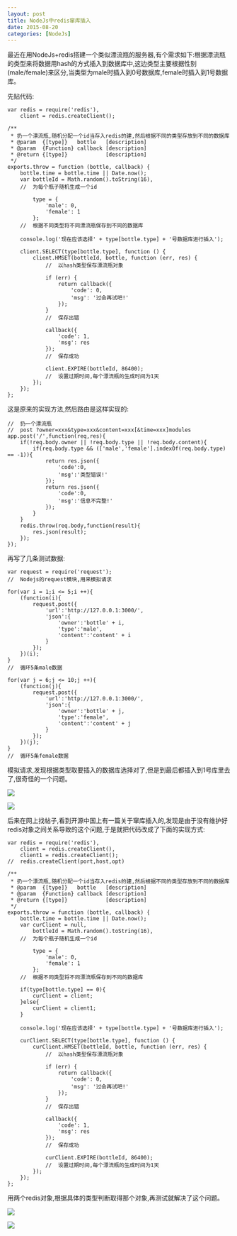 ```yaml
---
layout: post
title: NodeJs中redis窜库插入
date: 2015-08-20
categories: [NodeJs]
---
```


最近在用NodeJs+redis搭建一个类似漂流瓶的服务器,有个需求如下:根据漂流瓶的类型来将数据用hash的方式插入到数据库中,这边类型主要根据性别(male/female)来区分,当类型为male时插入到0号数据库,female时插入到1号数据库。

先贴代码:

    var redis = require('redis'),
        client = redis.createClient();
    
    /**
     * 扔一个漂流瓶,随机分配一个id当存入redis的建,然后根据不同的类型存放到不同的数据库
     * @param  {[type]}   bottle   [description]
     * @param  {Function} callback [description]
     * @return {[type]}            [description]
     */
    exports.throw = function (bottle, callback) {
        bottle.time = bottle.time || Date.now();
        var bottleId = Math.random().toString(16),
        //	为每个瓶子随机生成一个id
    
            type = {
                'male': 0,
                'female': 1
            };
        //	根据不同类型将不同漂流瓶保存到不同的数据库
        
        console.log('现在应该选择' + type[bottle.type] + '号数据库进行插入');
        
        client.SELECT(type[bottle.type], function () {
            client.HMSET(bottleId, bottle, function (err, res) {
                //	以hash类型保存漂流瓶对象
    
                if (err) {
                    return callback({
                        'code': 0,
                        'msg': '过会再试吧!'
                    });
                }
                //	保存出错
    
                callback({
                    'code': 1,
                    'msg': res
                });
                //	保存成功
    
                client.EXPIRE(bottleId, 86400);
                //	设置过期时间,每个漂流瓶的生成时间为1天
            });
        });
    };

这是原来的实现方法,然后路由是这样实现的:

    //	扔一个漂流瓶
    //	post ?owner=xxx&type=xxx&content=xxx[&time=xxx]modules
    app.post('/',function(req,res){
    	if(!req.body.owner || !req.body.type || !req.body.content){
    		if(req.body.type && (['male','female'].indexOf(req.body.type) == -1)){
    			return res.json({
    				'code':0,
    				'msg':'类型错误!'
    			});
    			return res.json({
    				'code':0,
    				'msg':'信息不完整!'
    			});
    		}
    	}
    	redis.throw(req.body,function(result){
    		res.json(result);
    	});
    });
    
再写了几条测试数据:

    var request = require('request');
    //  Nodejs的request模块,用来模拟请求
    
    for(var i = 1;i <= 5;i ++){
    	(function(i){
    		request.post({
    			'url':'http://127.0.0.1:3000/',
    			'json':{
    				'owner':'bottle' + i,
    				'type':'male',
    				'content':'content' + i
    			}
    		});
    	})(i);
    }
    //	循环5条male数据
    
    for(var j = 6;j <= 10;j ++){
    	(function(j){
    		request.post({
    			'url':'http://127.0.0.1:3000/',
    			'json':{
    				'owner':'bottle' + j,
    				'type':'female',
    				'content':'content' + j
    			}
    		});
    	})(j);
    }
    //	循环5条female数据
    
模拟请求,发现根据类型取要插入的数据库选择对了,但是到最后都插入到1号库里去了,很奇怪的一个问题。

![](/imgs/Node-redis-1.png)

![](/imgs/Node-redis-2.png)

后来在网上找帖子,看到开源中国上有一篇关于窜库插入的,发现是由于没有维护好redis对象之间关系导致的这个问题,于是就把代码改成了下面的实现方式:

    var redis = require('redis'),
        client = redis.createClient(),
        client1 = redis.createClient();
    //	redis.createClient(port,host,opt)
    
    /**
     * 扔一个漂流瓶,随机分配一个id当存入redis的建,然后根据不同的类型存放到不同的数据库
     * @param  {[type]}   bottle   [description]
     * @param  {Function} callback [description]
     * @return {[type]}            [description]
     */
    exports.throw = function (bottle, callback) {
        bottle.time = bottle.time || Date.now();
        var curClient = null,
            bottleId = Math.random().toString(16),
        //	为每个瓶子随机生成一个id
    
            type = {
                'male': 0,
                'female': 1
            };
        //	根据不同类型将不同漂流瓶保存到不同的数据库
    
        if(type[bottle.type] == 0){
            curClient = client;
        }else{
            curClient = client1;
        }
        
        console.log('现在应该选择' + type[bottle.type] + '号数据库进行插入');
    
        curClient.SELECT(type[bottle.type], function () {
            curClient.HMSET(bottleId, bottle, function (err, res) {
                //	以hash类型保存漂流瓶对象
    
                if (err) {
                    return callback({
                        'code': 0,
                        'msg': '过会再试吧!'
                    });
                }
                //	保存出错
    
                callback({
                    'code': 1,
                    'msg': res
                });
                //	保存成功
    
                curClient.EXPIRE(bottleId, 86400);
                //	设置过期时间,每个漂流瓶的生成时间为1天
            });
        });
    };

用两个redis对象,根据具体的类型判断取得那个对象,再测试就解决了这个问题。

![](/imgs/Node-redis-3.png)

![](/imgs/Node-redis-4.png)
